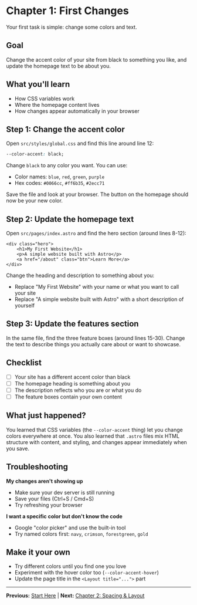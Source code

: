 # Chapter 1: First Changes

Your first task is simple: change some colors and text. 

## Goal

Change the accent color of your site from black to something you like, and update the homepage text to be about you.

## What you'll learn

- How CSS variables work
- Where the homepage content lives
- How changes appear automatically in your browser

## Step 1: Change the accent color

Open `src/styles/global.css` and find this line around line 12:

```css
--color-accent: black;
```

Change `black` to any color you want. You can use:
- Color names: `blue`, `red`, `green`, `purple`
- Hex codes: `#0066cc`, `#ff6b35`, `#2ecc71`

Save the file and look at your browser. The button on the homepage should now be your new color.

## Step 2: Update the homepage text

Open `src/pages/index.astro` and find the hero section (around lines 8-12):

```astro
<div class="hero">
    <h1>My First Website</h1>
    <p>A simple website built with Astro</p>
    <a href="/about" class="btn">Learn More</a>
</div>
```

Change the heading and description to something about you:
- Replace "My First Website" with your name or what you want to call your site
- Replace "A simple website built with Astro" with a short description of yourself

## Step 3: Update the features section

In the same file, find the three feature boxes (around lines 15-30). Change the text to describe things you actually care about or want to showcase.

## Checklist

- [ ] Your site has a different accent color than black
- [ ] The homepage heading is something about you
- [ ] The description reflects who you are or what you do
- [ ] The feature boxes contain your own content

## What just happened?

You learned that CSS variables (the `--color-accent` thing) let you change colors everywhere at once. You also learned that `.astro` files mix HTML structure with content, and styling, and changes appear immediately when you save.

## Troubleshooting

**My changes aren't showing up**
- Make sure your dev server is still running
- Save your files (Ctrl+S / Cmd+S)
- Try refreshing your browser

**I want a specific color but don't know the code**
- Google "color picker" and use the built-in tool
- Try named colors first: `navy`, `crimson`, `forestgreen`, `gold`

## Make it your own

- Try different colors until you find one you love
- Experiment with the hover color too (`--color-accent-hover`)
- Update the page title in the `<Layout title="...">` part

---

**Previous:** [Start Here](./00-start-here.md) | **Next:** [Chapter 2: Spacing & Layout](./02-spacing-layout.md)